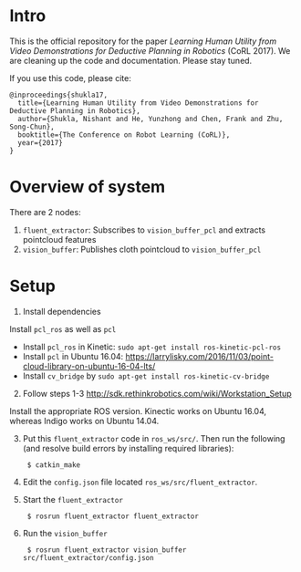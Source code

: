 # Intro

This is the official repository for the paper *Learning Human Utility from Video Demonstrations for Deductive Planning in Robotics* (CoRL 2017). We are cleaning up the code and documentation. Please stay tuned.

If you use this code, please cite:

    @inproceedings{shukla17,
      title={Learning Human Utility from Video Demonstrations for Deductive Planning in Robotics},
      author={Shukla, Nishant and He, Yunzhong and Chen, Frank and Zhu, Song-Chun},
      booktitle={The Conference on Robot Learning (CoRL)},
      year={2017}
    }

# Overview of system

There are 2 nodes: 

1. `fluent_extractor`: Subscribes to `vision_buffer_pcl` and extracts pointcloud features
2. `vision_buffer`: Publishes cloth pointcloud to `vision_buffer_pcl` 

# Setup

1. Install dependencies

  Install `pcl_ros` as well as `pcl`
  - Install `pcl_ros` in Kinetic: `sudo apt-get install ros-kinetic-pcl-ros`
  - Install `pcl` in Ubuntu 16.04: https://larrylisky.com/2016/11/03/point-cloud-library-on-ubuntu-16-04-lts/
  - Install `cv_bridge` by `sudo apt-get install ros-kinetic-cv-bridge`

2. Follow steps 1-3 http://sdk.rethinkrobotics.com/wiki/Workstation_Setup

  Install the appropriate ROS version. Kinectic works on Ubuntu 16.04, whereas Indigo works on Ubuntu 14.04.

3. Put this `fluent_extractor` code in `ros_ws/src/`. Then run the following (and resolve build errors by installing required libraries):

        $ catkin_make

4. Edit the `config.json` file located `ros_ws/src/fluent_extractor`.

5. Start the `fluent_extractor`

        $ rosrun fluent_extractor fluent_extractor

6. Run the `vision_buffer`

        $ rosrun fluent_extractor vision_buffer src/fluent_extractor/config.json
        
